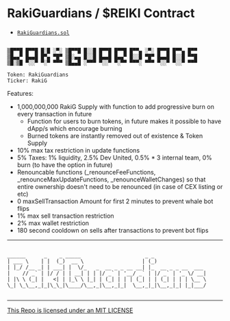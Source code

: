 # RakiGuardians / $REIKI Contract
- [`RakiGuardians.sol`](https://github.com/RakiGuardians/RakiGuardians-contract/blob/master/RakiGuardians.sol)

```

▒█▀▀█ █▀▀█ █░█ ░▀░ ▒█▀▀█ █░░█ █▀▀█ █▀▀█ █▀▀▄ ░▀░ █▀▀█ █▀▀▄ █▀▀
▒█▄▄▀ █▄▄█ █▀▄ ▀█▀ ▒█░▄▄ █░░█ █▄▄█ █▄▄▀ █░░█ ▀█▀ █▄▄█ █░░█ ▀▀█
▒█░▒█ ▀░░▀ ▀░▀ ▀▀▀ ▒█▄▄█ ░▀▀▀ ▀░░▀ ▀░▀▀ ▀▀▀░ ▀▀▀ ▀░░▀ ▀░░▀ ▀▀▀

Token: RakiGuardians
Ticker: RakiG
```

Features:
- 1,000,000,000 RakiG Supply with function to add progressive burn on every transaction in future
  - Function for users to burn tokens, in future makes it possible to have dApp/s which encourage burning
  - Burned tokens are instantly removed out of existence & Token Supply
- 10% max tax restriction in update functions
- 5% Taxes: 1% liquidity, 2.5% Dev United, 0.5% * 3 internal team, 0% burn (to have the option in future)
- Renouncable functions (_renounceFeeFunctions, _renounceMaxUpdateFunctions, _renounceWalletChanges) so that entire ownership doesn't need to be renounced (in case of CEX listing or etc)
- 0 maxSellTransaction Amount for first 2 minutes to prevent whale bot flips
- 1% max sell transaction restriction
- 2% max wallet restriction
- 180 second cooldown on sells after transactions to prevent bot flips

---

```

______      _    _ _____                     _ _                 
| ___ \    | |  (_)  __ \                   | (_)                
| |_/ /__ _| | ___| |  \/_   _  __ _ _ __ __| |_  __ _ _ __  ___ 
|    // _` | |/ / | | __| | | |/ _` | '__/ _` | |/ _` | '_ \/ __|
| |\ \ (_| |   <| | |_\ \ |_| | (_| | | | (_| | | (_| | | | \__ \
\_| \_\__,_|_|\_\_|\____/\__,_|\__,_|_|  \__,_|_|\__,_|_| |_|___/
                                                                 
```

---

[This Repo is licensed under an MIT LICENSE](./LICENSE)

